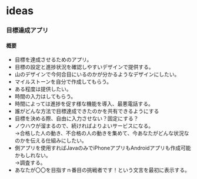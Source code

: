 # ideas
### 目標達成アプリ
#### 概要
- 目標を達成させるためのアプリ。
- 目標の設定と進捗状況を確認しやすいデザインで提供する。
- 山のデザインで今何合目にいるのかが分かるようなデザインにしたい。
- マイルストーンを自分で作成してもらう。
- ある程度は提供したい。
- 時間の入力はしてもらう。
- 時間によっては進捗を促す様な機能を導入、最悪電話する。
- 誰がどんな方法で目標達成できたのかを共有できるようにする
- 目標を決める際、自由に入力させない？固定にする？
- ノウハウが溜まるので、続ければよりよいサービスになる。  
→合格した人の動き、不合格の人の動きを集めて、今あなたがどんな状況なのかを伝える仕組みにしたい。
- 側アプリを使用すればJavaのみでiPhoneアプリもAndroidアプリも作成可能かもしれない。  
→調査する。
- あなたが〇〇を目指すｎ番目の挑戦者です！という文言を最初に表示する。
